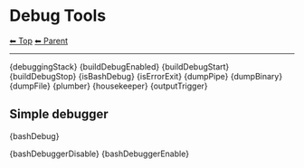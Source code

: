 # Debug Tools

<!-- TEMPLATE header 2 -->
[⬅ Top](index.md) [⬅ Parent ](../index.md)
<hr />

{debuggingStack}
{buildDebugEnabled}
{buildDebugStart}
{buildDebugStop}
{isBashDebug}
{isErrorExit}
{dumpPipe}
{dumpBinary}
{dumpFile}
{plumber}
{housekeeper}
{outputTrigger}

## Simple debugger

{bashDebug}

{bashDebuggerDisable}
{bashDebuggerEnable}
